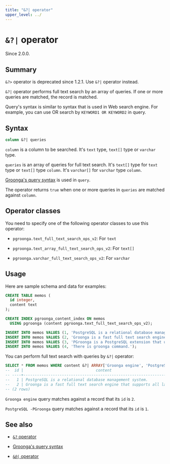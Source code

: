```yaml
---
title: "&?| operator"
upper_level: ../
---
```


# `&?|` operator

Since 2.0.0.

## Summary

`&?>` operator is deprecated since 1.2.1. Use `&?|` operator instead.

`&?|` operator performs full text search by an array of queries. If one or more queries are matched, the record is matched.

Query's syntax is similar to syntax that is used in Web search engine. For example, you can use OR search by `KEYWORD1 OR KEYWORD2` in query.

## Syntax

```sql
column &?| queries
```

`column` is a column to be searched. It's `text` type, `text[]` type or `varchar` type.

`queries` is an array of queries for full text search. It's `text[]` type for `text` type or `text[]` type `column`. It's `varchar[]` for `varchar` type `column`.

[Groonga's query syntax][groonga-query-syntax] is used in `query`.

The operator returns `true` when one or more queries in `queries` are matched against `column`.

## Operator classes

You need to specify one of the following operator classes to use this operator:

  * `pgroonga.text_full_text_search_ops_v2`: For `text`

  * `pgroonga.text_array_full_text_search_ops_v2`: For `text[]`

  * `pgroonga.varchar_full_text_search_ops_v2`: For `varchar`

## Usage

Here are sample schema and data for examples:

```sql
CREATE TABLE memos (
  id integer,
  content text
);

CREATE INDEX pgroonga_content_index ON memos
  USING pgroonga (content pgroonga.text_full_text_search_ops_v2);
```

```sql
INSERT INTO memos VALUES (1, 'PostgreSQL is a relational database management system.');
INSERT INTO memos VALUES (2, 'Groonga is a fast full text search engine that supports all languages.');
INSERT INTO memos VALUES (3, 'PGroonga is a PostgreSQL extension that uses Groonga as index.');
INSERT INTO memos VALUES (4, 'There is groonga command.');
```

You can perform full text search with queries by `&?|` operator:

```sql
SELECT * FROM memos WHERE content &?| ARRAY['Groonga engine', 'PostgreSQL -PGroonga'];
--  id |                                content                                 
-- ----+------------------------------------------------------------------------
--   1 | PostgreSQL is a relational database management system.
--   2 | Groonga is a fast full text search engine that supports all languages.
-- (2 rows)
```

`Groonga engine` query matches against a record that its `id` is `2`.

`PostgreSQL -PGroonga` query matches against a record that its `id` is `1`.

## See also

  * [`&?` operator][query-v2]

  * [Groonga's query syntax][groonga-query-syntax]

  * [`&@|` operator][match-in-v2]

[query-v2]:query-v2.html

[match-in-v2]:match-in-v2.html

[groonga-query-syntax]:http://groonga.org/docs/reference/grn_expr/query_syntax.html
